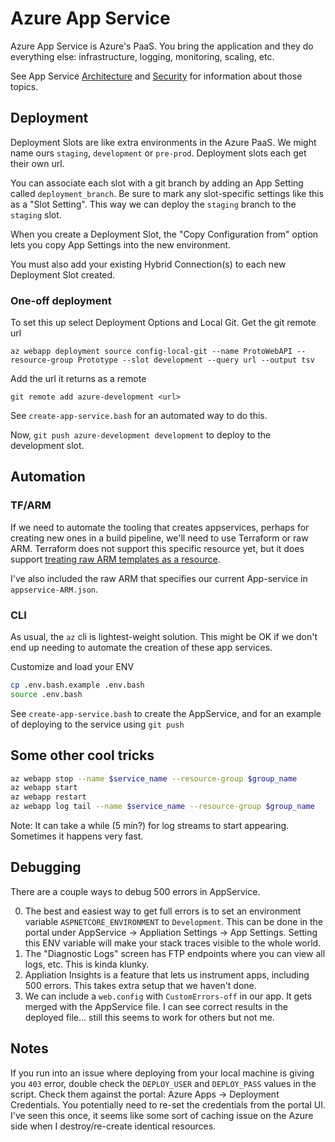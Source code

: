 # Azure App Service

Azure App Service is Azure's PaaS.  You bring the application and they do everything else: infrastructure, logging, monitoring, scaling, etc.

See App Service [Architecture](/appservice/Architecture.md) and [Security](/appservice/Security.md) for information about those topics.

## Deployment

Deployment Slots are like extra environments in the Azure PaaS. We might name ours `staging`, `development` or `pre-prod`.  Deployment slots each get their own url.

You can associate each slot with a git branch by adding an App Setting called `deployment_branch`. Be sure to mark any slot-specific settings like this as a "Slot Setting". This way we can deploy the `staging` branch to the `staging` slot.

When you create a Deployment Slot, the "Copy Configuration from" option lets you copy App Settings into the new environment.

You must also add your existing Hybrid Connection(s) to each new Deployment Slot created.  

### One-off deployment

To set this up select Deployment Options and Local Git.
Get the git remote url 
```
az webapp deployment source config-local-git --name ProtoWebAPI --resource-group Prototype --slot development --query url --output tsv
```
Add the url it returns as a remote
```
git remote add azure-development <url>
```
See `create-app-service.bash` for an automated way to do this.

Now, `git push azure-development development` to deploy to the development slot.

## Automation

### TF/ARM
If we need to automate the tooling that creates appservices, perhaps for creating new ones in a build pipeline, we'll need to use Terraform or raw ARM. Terraform does not support  this specific resource yet, but it does support [treating raw ARM templates as a resource](https://www.terraform.io/docs/providers/azurerm/r/template_deployment.html).

I've also included the raw ARM that specifies our current App-service in `appservice-ARM.json`.

### CLI

As usual, the `az` cli is lightest-weight solution.  This might be OK if we don't end up needing to automate the creation of these app services.

Customize and load your ENV
```sh
cp .env.bash.example .env.bash
source .env.bash
```

See `create-app-service.bash` to create the AppService, and for an example of deploying to the service using `git push`


## Some other cool tricks
```bash
az webapp stop --name $service_name --resource-group $group_name
az webapp start
az webapp restart
az webapp log tail --name $service_name --resource-group $group_name
```

Note: It can take a while (5 min?) for log streams to start appearing.  Sometimes it happens very fast.

## Debugging

There are a couple ways to debug 500 errors in AppService.

0. The best and easiest way to get full errors is to set an environment variable `ASPNETCORE_ENVIRONMENT` to `Development`.  This can be done in the portal under AppService -> Appliation Settings -> App Settings. Setting this ENV variable will make your stack traces visible to the whole world.
1. The "Diagnostic Logs" screen has FTP endpoints where you can view all logs, etc.  This is kinda klunky.
2. Appliation Insights is a feature that lets us instrument apps, including 500 errors. This takes extra setup that we haven't done.
3. We can include a `web.config` with `CustomErrors-off` in our app.  It gets merged with the AppService file. I can see correct results in the deployed file... still this seems to work for others but not me.

## Notes

If you run into an issue where deploying from your local machine is giving you `403` error, double check the `DEPLOY_USER` and `DEPLOY_PASS` values in the script. Check them against the portal:  Azure Apps -> Deployment Credentials.  You potentially need to re-set the credentials from the portal UI.  I've seen this once, it seems like some sort of caching issue on the Azure side when I destroy/re-create identical resources.